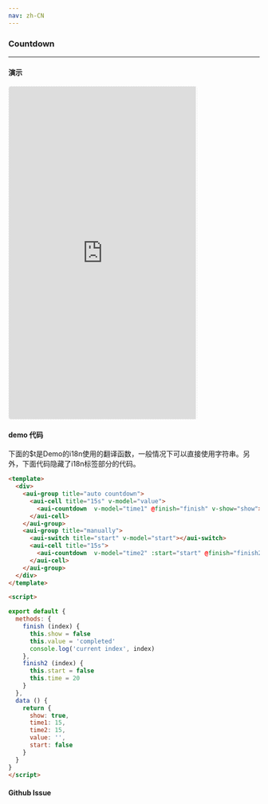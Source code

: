 ```yaml
---
nav: zh-CN
---
```



### Countdown

---

#### 演示

 <div style="width:377px;height:667px;display:inline-block;border:1px dashed #ececec;border-radius:5px;overflow:hidden;">
   <iframe src="http://192.9.200.185:50003/aui-m/#/component/countdown" width="375" height="667" border="0" frameborder="0"></iframe>
 </div>

#### demo 代码

<p class="tip">下面的$t是Demo的i18n使用的翻译函数，一般情况下可以直接使用字符串。另外，下面代码隐藏了i18n标签部分的代码。</p>

``` html
<template>
  <div>
    <aui-group title="auto countdown">
      <aui-cell title="15s" v-model="value">
        <aui-countdown  v-model="time1" @finish="finish" v-show="show"></aui-countdown>
      </aui-cell>
    </aui-group>
    <aui-group title="manually">
      <aui-switch title="start" v-model="start"></aui-switch>
      <aui-cell title="15s">
        <aui-countdown  v-model="time2" :start="start" @finish="finish2"></aui-countdown>
      </aui-cell>
    </aui-group>
  </div>
</template>

<script>

export default {
  methods: {
    finish (index) {
      this.show = false
      this.value = 'completed'
      console.log('current index', index)
    },
    finish2 (index) {
      this.start = false
      this.time = 20
    }
  },
  data () {
    return {
      show: true,
      time1: 15,
      time2: 15,
      value: '',
      start: false
    }
  }
}
</script>
```


#### Github Issue